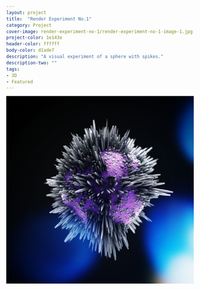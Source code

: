```yaml
---
layout: project
title:  "Render Experiment No.1"
category: Project
cover-image: render-experiment-no-1/render-experiment-no-1-image-1.jpg
project-color: 1e143e
header-color: ffffff
body-color: d1ade7
description: "A visual experiment of a sphere with spikes."
description-two: ""
tags:
- 3D
- Featured
---
```

<section>
<div class="full-column-full no-padding margin-bottom-large"><img src="/img/projects/render-experiment-no-1/render-experiment-no-1-image-1.jpg" /></div>
</section>
